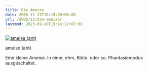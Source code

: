 ```yaml
---
title: Die Ameise
date: 2006-11-23T10:19:08+00:00
url: /2006/11/die-ameise/
lastmod: 2023-09-10T19:14:12+07:00
---
```

<div class="flickr">
  <a href="http://www.flickr.com/photos/schreibblogade/304263627/" title="ameise (ant)"><img src="//static.flickr.com/119/304263627_83f8e5050d.jpg" alt="ameise (ant)" /></a></p>

  <p>
    ameise (ant)
  </p>
</div>

Eine kleine Ameise. In einer, ehm, Blüte. oder so. Phantasiemodus ausgeschaltet.
